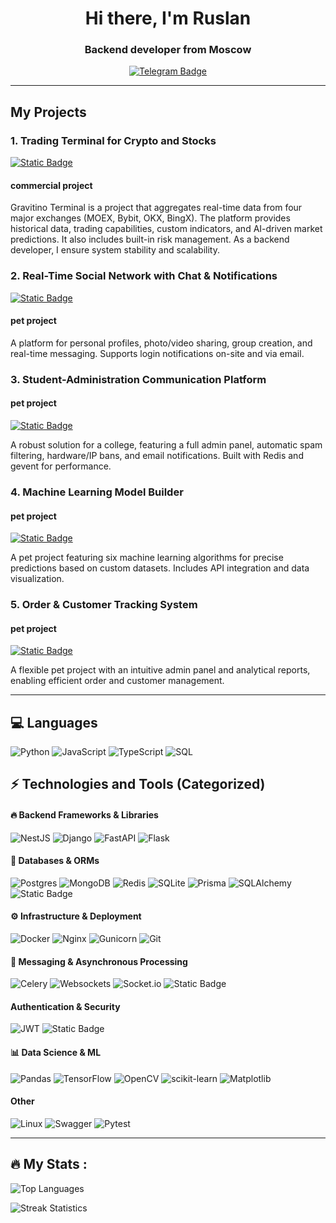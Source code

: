 <div align = "center">
    <div id="header" align="center">
        <h1>Hi there, I'm Ruslan</h1>
        <h3>Backend developer from Moscow</h3>
        <a href="https://t.me/Oberrrr">
            <img src="https://img.shields.io/badge/Telegram-blue?style=for-the-badge&logo=telegram&logoColor=white" alt="Telegram Badge">
        </a>
    </div>
</div>

---

## My Projects

### 1. **Trading Terminal for Crypto and Stocks**  
<a href='https://terminal.gravitino.ru/'>
<img alt="Static Badge" src="https://img.shields.io/badge/Trading%20Terminal%20(click)-8A2BE2?style=for-the-badge">
</a>

#### commercial project

Gravitino Terminal is a project that aggregates real-time data from four major exchanges (MOEX, Bybit, OKX, BingX). The platform provides historical data, trading capabilities, custom indicators, and AI-driven market predictions. It also includes built-in risk management. As a backend developer, I ensure system stability and scalability.  

### 2. **Real-Time Social Network with Chat & Notifications**  
<a href='http://95.164.3.6:8002/?email=test@gmail.com&password=test1234'>  
<img alt="Static Badge" src="https://img.shields.io/badge/Social%20Network%20(click)-1E90FF?style=for-the-badge">  
</a>  

#### pet project

A platform for personal profiles, photo/video sharing, group creation, and real-time messaging. Supports login notifications on-site and via email.  

### 3. **Student-Administration Communication Platform** 

#### pet project

<a href='http://95.164.3.6:8000/'>  
<img alt="Static Badge" src="https://img.shields.io/badge/Student%20Platform%20(click)-32CD32?style=for-the-badge">  
</a>  

A robust solution for a college, featuring a full admin panel, automatic spam filtering, hardware/IP bans, and email notifications. Built with Redis and gevent for performance.  

### 4. **Machine Learning Model Builder**  

#### pet project

<a href='http://95.164.3.6:8003/'>  
<img alt="Static Badge" src="https://img.shields.io/badge/Machine%20Learning%20Model%20(click)-FF4500?style=for-the-badge">  
</a>  

A pet project featuring six machine learning algorithms for precise predictions based on custom datasets. Includes API integration and data visualization.  


### 5. **Order & Customer Tracking System**  

#### pet project

<a href='http://95.164.3.6:8001/login/?next=%2Forders%2F&email=test&password=test'>  
<img alt="Static Badge" src="https://img.shields.io/badge/Order%20Tracking%20(click)-FF1493?style=for-the-badge">  
</a>  

A flexible pet project with an intuitive admin panel and analytical reports, enabling efficient order and customer management.

---

## 💻 Languages 
![Python](https://img.shields.io/badge/python-3670A0?style=for-the-badge&logo=python&logoColor=ffdd54)
![JavaScript](https://img.shields.io/badge/javascript-%23323330.svg?style=for-the-badge&logo=javascript&logoColor=%23F7DF1E)
![TypeScript](https://img.shields.io/badge/typescript-%23007ACC.svg?style=for-the-badge&logo=typescript&logoColor=white)
![SQL](https://img.shields.io/badge/SQL-blue?style=for-the-badge&logo=sql&logoColor=white)

## ⚡ Technologies and Tools (Categorized)  

#### 🔥 **Backend Frameworks & Libraries**  
![NestJS](https://img.shields.io/badge/nestjs-%23E0234E.svg?style=for-the-badge&logo=nestjs&logoColor=white)
![Django](https://img.shields.io/badge/django-%23092E20.svg?style=for-the-badge&logo=django&logoColor=white)
![FastAPI](https://img.shields.io/badge/FastAPI-005571?style=for-the-badge&logo=fastapi)
![Flask](https://img.shields.io/badge/flask-%23000.svg?style=for-the-badge&logo=flask&logoColor=white)

#### 💾 **Databases & ORMs**  
![Postgres](https://img.shields.io/badge/postgres-%23316192.svg?style=for-the-badge&logo=postgresql&logoColor=white)
![MongoDB](https://img.shields.io/badge/MongoDB-%234ea94b.svg?style=for-the-badge&logo=mongodb&logoColor=white)
![Redis](https://img.shields.io/badge/redis-%23DD0031.svg?style=for-the-badge&logo=redis&logoColor=white)
![SQLite](https://img.shields.io/badge/sqlite-%2307405e.svg?style=for-the-badge&logo=sqlite&logoColor=white)
![Prisma](https://img.shields.io/badge/Prisma-3982CE?style=for-the-badge&logo=Prisma&logoColor=white)
![SQLAlchemy](https://img.shields.io/badge/SQLALCHEMY-D71F00?style=for-the-badge&logoColor=white&logoSize=auto)
![Static Badge](https://img.shields.io/badge/Django%20ORM-8A2BE2?style=for-the-badge)



#### ⚙️ **Infrastructure & Deployment**  
![Docker](https://img.shields.io/badge/Docker-%230db7ed.svg?style=for-the-badge&logo=docker&logoColor=white)
![Nginx](https://img.shields.io/badge/nginx-%23009639.svg?style=for-the-badge&logo=nginx&logoColor=white)
![Gunicorn](https://img.shields.io/badge/gunicorn-%298729.svg?style=for-the-badge&logo=gunicorn&logoColor=white)
![Git](https://img.shields.io/badge/git-%23F05033.svg?style=for-the-badge&logo=git&logoColor=white)

#### 🔄 **Messaging & Asynchronous Processing**  
![Celery](https://img.shields.io/badge/celery-%23a9cc54.svg?style=for-the-badge&logo=celery&logoColor=ddf4a4)
![Websockets](https://img.shields.io/badge/Websockets-1f425f?style=for-the-badge&logo=websockets&logoColor=white)
![Socket.io](https://img.shields.io/badge/Socket.io-black?style=for-the-badge&logo=socket.io&badgeColor=010101)
![Static Badge](https://img.shields.io/badge/Gevent-8A2BE2?style=for-the-badge)

####  **Authentication & Security**  
![JWT](https://img.shields.io/badge/JWT-black?style=for-the-badge&logo=JSON%20web%20tokens) 
![Static Badge](https://img.shields.io/badge/Hash%20Lib-8A2BE2?style=for-the-badge)

#### 📊 **Data Science & ML**  
![Pandas](https://img.shields.io/badge/pandas-%23150458.svg?style=for-the-badge&logo=pandas&logoColor=white)
![TensorFlow](https://img.shields.io/badge/TensorFlow-%23FF6F00.svg?style=for-the-badge&logo=TensorFlow&logo)
![OpenCV](https://img.shields.io/badge/opencv-%23white.svg?style=for-the-badge&logo=opencv&logoColor=white)
![scikit-learn](https://img.shields.io/badge/scikit--learn-%23F7931E.svg?style=for-the-badge&logo=scikit-learn&logoColor=white)
![Matplotlib](https://img.shields.io/badge/Matplotlib-%23ffffff.svg?style=for-the-badge&logo=Matplotlib&logoColor=black)


#### **Other**
![Linux](https://img.shields.io/badge/Linux-FCC624?style=for-the-badge&logo=linux&logoColor=black)
![Swagger](https://img.shields.io/badge/Swagger-%23Clojure?style=for-the-badge&logo=swagger&logoColor=white)
![Pytest](https://img.shields.io/badge/Pytest-FF6347?style=for-the-badge&logo=pytest&logoColor=white)

---

##  🔥 My Stats :

![Top Languages](https://github-readme-stats.vercel.app/api/top-langs/?username=ober0&theme=dark&hide_border=true&include_all_commits=false&count_private=true&layout=compact)

![Streak Statistics](https://github-readme-streak-stats.herokuapp.com/?user=ober0&theme=dark&hide_border=true)
